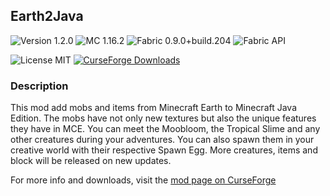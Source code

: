 ## Earth2Java

![Version 1.2.0](https://img.shields.io/badge/Version-1.2.0-brightgreen)
![MC 1.16.2](https://img.shields.io/badge/MC-1.16.2-blue)
![Fabric 0.9.0+build.204](https://img.shields.io/badge/Fabric-0.9.1+build.205-critical)
![Fabric API](https://img.shields.io/badge/Fabric%20API-0.17.2+build.396--1.16-critical)

![License MIT](https://img.shields.io/badge/License-MIT-blue)
[![CurseForge Downloads](https://img.shields.io/badge/dynamic/json?color=6441a5&label=CurseForge&query=%24.downloadCount&suffix=%20Downloads&url=https%3A%2F%2Faddons-ecs.forgesvc.net%2Fapi%2Fv2%2Faddon%2F398022)](https://www.curseforge.com/minecraft/mc-mods/earth2java-mobs)
### Description
This mod add mobs and items from Minecraft Earth to Minecraft Java Edition. The mobs have not only new textures but also the unique features they have in MCE. You can meet the Moobloom, the Tropical Slime and any other creatures during your adventures. You can also spawn them in your creative world with their respective Spawn Egg.
More creatures, items and block will be released on new updates.

For more info and downloads, visit the [mod page on CurseForge](https://www.curseforge.com/minecraft/mc-mods/earth2java-fabric)
